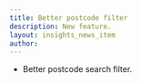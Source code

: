 ```yaml
---
title: Better postcode filter
description: New feature.
layout: insights_news_item
author:
---
```


* Better postcode search filter.
